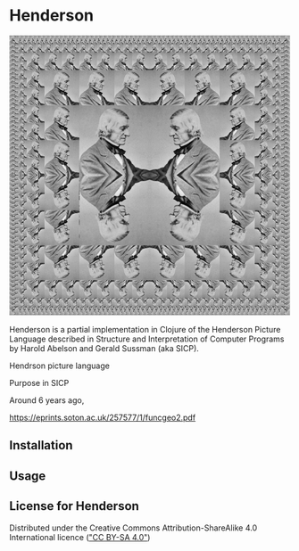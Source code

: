 # Henderson

![Picture of William Barton Rogers transformed by the Square Limit transformation](https://github.com/rachbowyer/henderson/blob/main/barton-square-cut.png)



Henderson is a partial implementation in Clojure of the Henderson Picture Language
described in Structure and Interpretation of Computer Programs by Harold Abelson 
and Gerald Sussman (aka SICP).


Hendrson picture language

Purpose in SICP


Around 6 years ago, 


https://eprints.soton.ac.uk/257577/1/funcgeo2.pdf


## Installation


## Usage



## License for Henderson

Distributed under the Creative Commons Attribution-ShareAlike 4.0
International licence (["CC BY-SA 4.0"](https://creativecommons.org/licenses/by-sa/4.0/))


